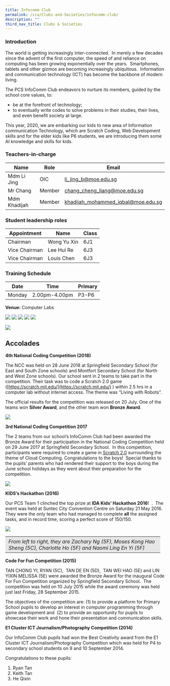 ```yaml
---
title: Infocomm Club
permalink: /cca/Clubs-and-Societies/infocomm-club/
description: ""
third_nav_title: Clubs & Societies
---
```

### Introduction

The world is getting increasingly inter-connected.&nbsp; In merely a few decades since the advent of the first computer, the speed of and reliance on computing has been growing exponentially over the years.&nbsp; Smartphones, tablets and other gizmos are becoming increasingly ubiquitous.&nbsp; Information and communication technology (ICT) has become the backbone of modern living.

The PCS InfoComm Club endeavors to nurture its members,&nbsp;guided by the school core values, to:

*   be at the forefront of technology;
*   to eventually write codes to solve problems in their studies, their lives, and even benefit society at large.

This year, 2020, we are embarking our kids to new area of Information communication Technology, which are Scratch Coding, Web Development skills and for the elder kids like P6 students, we are introducing them some AI knowledge and skills for kids.

### Teachers-in-charge

| Name | Role | Email |
| -------- | -------- | -------- |
| Mdm Li Jing     | OIC     | li_jing_b@moe.edu.sg     |
| Mr Chang      | Member     | chang_cheng_liang@moe.edu.sg     |
| Mdm Khadijah     | Member    | khadijah_mohammed_iqbal@moe.edu.sg     |

### Student leadership roles
| Appointment | Name | Class |
| -------- | -------- | -------- |
| Chairman     | Wong Yu Xin   | 6J1     |
| Vice Chairman     | Lee Hui Re    | 6J3     |
| Vice Chairman     | Louis Chen    | 6J3     |

### Training Schedule

|Date| Time | Primary| 
|-----|----|------|
|Monday|2.00pm-4.00pm |P3-P6|


**Venue:**
 Computer Labs
 
 ![](/images/infocomm%206.jpg)
 ![](/images/infocomm%202.jpg)
 ![](/images/infocomm%203.jpg)
 ![](/images/infocomm%204.jpg)
 ![](/images/infocomm%205.jpg)

![](/images/ICT-Club2020.jpg)

Accolades
---------

**4th&nbsp;National Coding Competition (2018)**

The NCC was held on 28 June 2018 at Springfield Secondary School (for East and South Zone schools) and Montfort Secondary School (for North and West Zone schools). Our school sent in 2 teams to take part in the competition. Their task was to code a Scratch 2.0 game ([https://scratch.mit.edu/](https://scratch.mit.edu/)&nbsp;) within 2.5 hrs in a computer lab without internet access. The theme was “Living with Robots”.

The official results for the competition was released on 20 July. One of the teams won&nbsp;**Silver Award**, and the other team won&nbsp;**Bronze Award**.

![](/images/ICT1.png)

**3rd&nbsp;National Coding Competition 2017**

The 2 teams from our school’s InfoComm Club had been awarded the Bronze Award for their participation in the National Coding Competition held on 29 June 2017 at Springfield Secondary School.&nbsp; In this competition, participants were required to create a game in&nbsp;[Scratch 2.0](https://wiki.scratch.mit.edu/wiki/Scratch_2.0)&nbsp;surrounding the theme of Cloud Computing. Congratulations to the boys!&nbsp; Special thanks to the pupils’ parents who had rendered their support to the boys during the June school holidays as they went about their preparation for the competition.

![](/images/ICT2.png)

**KIDS’s Hackathon (2016)**

Our PCS Team 1 clinched the&nbsp;top prize at&nbsp;**IDA Kids’ Hackathon 2016**!&nbsp; .&nbsp; The event was held at Suntec City Convention Centre on Saturday 21 May 2016.&nbsp; They were the only team who&nbsp;had&nbsp;managed&nbsp;to complete&nbsp;**all**&nbsp;the assigned tasks, and&nbsp;in record time, scoring&nbsp;a perfect score of&nbsp;150/150.

![](/images/IDA-Kids-Hackathon-2016.jpg)
<table style="box-sizing: inherit; border-collapse: collapse; border-spacing: 0px; max-width: 100%; width: 489.899px;"><tbody style="box-sizing: inherit;"><tr style="box-sizing: inherit; background: rgb(230, 230, 230);"><td style="box-sizing: inherit; padding: 5px 10px; width: 494.899px;"><em style="box-sizing: inherit;">From left to right, they are Zachary Ng (5F), Moses Kong Hao Sheng (5C), Charlotte Ho (5F) and Naomi Ling En Yi (5F)</em></td></tr></tbody></table>


**Code For Fun Competition (2015)**

TAN CHONG YI, RYAN (5C), &nbsp;TAN DE EN (5D), &nbsp;TAN WEI HAO (5E) and LIN YIXIN MELISSA (5E) were awarded the Bronze Award for the inaugural Code For Fun Competition organized by Springfield Secondary School. &nbsp;The competition was held on 10 July 2015 while the award ceremony was held just last Friday, 28 September 2015.

The objectives of the competition are: (1) to provide a platform for Primary School pupils to develop an interest in computer programming through game development and &nbsp;(2) to provide an opportunity for pupils to showcase their work and hone their presentation and communication skills.

**E1 Cluster ICT Journalism/Photography Competition (2014)**

Our InfoComm Club pupils had won the Best Creativity award from the E1 Cluster ICT Journalism/Photography Competition which was held for P4 to secondary school students on 9 and 10 September 2014.

Congratulations to these pupils:

1.  Ryan Tan
2.  Keith Tan
3.  He Qixin